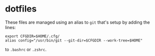 # dotfiles

These files are managed using an alias to `git` that's setup by adding the lines:

```shell
export CFGDIR=$HOME/.cfg/
alias config="/usr/bin/git --git-dir=$CFGDIR --work-tree=$HOME"
```

to `.bashrc` or `.zshrc`.

